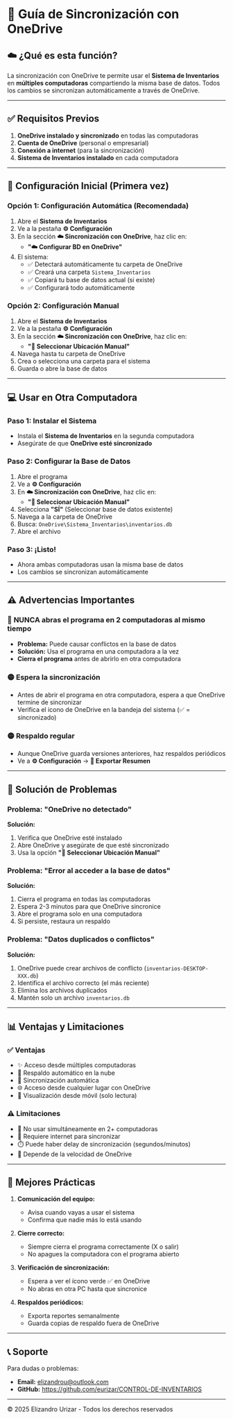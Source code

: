 # 📘 Guía de Sincronización con OneDrive

## ☁️ ¿Qué es esta función?

La sincronización con OneDrive te permite usar el **Sistema de Inventarios** en **múltiples computadoras** compartiendo la misma base de datos. Todos los cambios se sincronizan automáticamente a través de OneDrive.

---

## ✅ Requisitos Previos

1. **OneDrive instalado y sincronizado** en todas las computadoras
2. **Cuenta de OneDrive** (personal o empresarial)
3. **Conexión a internet** (para la sincronización)
4. **Sistema de Inventarios instalado** en cada computadora

---

## 🚀 Configuración Inicial (Primera vez)

### Opción 1: Configuración Automática (Recomendada)

1. Abre el **Sistema de Inventarios**
2. Ve a la pestaña **⚙️ Configuración**
3. En la sección **☁️ Sincronización con OneDrive**, haz clic en:
   - **"☁️ Configurar BD en OneDrive"**
4. El sistema:
   - ✅ Detectará automáticamente tu carpeta de OneDrive
   - ✅ Creará una carpeta `Sistema_Inventarios`
   - ✅ Copiará tu base de datos actual (si existe)
   - ✅ Configurará todo automáticamente

### Opción 2: Configuración Manual

1. Abre el **Sistema de Inventarios**
2. Ve a la pestaña **⚙️ Configuración**
3. En la sección **☁️ Sincronización con OneDrive**, haz clic en:
   - **"📂 Seleccionar Ubicación Manual"**
4. Navega hasta tu carpeta de OneDrive
5. Crea o selecciona una carpeta para el sistema
6. Guarda o abre la base de datos

---

## 💻 Usar en Otra Computadora

### Paso 1: Instalar el Sistema
- Instala el **Sistema de Inventarios** en la segunda computadora
- Asegúrate de que **OneDrive esté sincronizado**

### Paso 2: Configurar la Base de Datos
1. Abre el programa
2. Ve a **⚙️ Configuración**
3. En **☁️ Sincronización con OneDrive**, haz clic en:
   - **"📂 Seleccionar Ubicación Manual"**
4. Selecciona **"SÍ"** (Seleccionar base de datos existente)
5. Navega a la carpeta de OneDrive
6. Busca: `OneDrive\Sistema_Inventarios\inventarios.db`
7. Abre el archivo

### Paso 3: ¡Listo!
- Ahora ambas computadoras usan la misma base de datos
- Los cambios se sincronizan automáticamente

---

## ⚠️ Advertencias Importantes

### 🔴 **NUNCA** abras el programa en 2 computadoras al mismo tiempo
- **Problema:** Puede causar conflictos en la base de datos
- **Solución:** Usa el programa en una computadora a la vez
- **Cierra el programa** antes de abrirlo en otra computadora

### 🟡 Espera la sincronización
- Antes de abrir el programa en otra computadora, espera a que OneDrive termine de sincronizar
- Verifica el icono de OneDrive en la bandeja del sistema (✅ = sincronizado)

### 🟡 Respaldo regular
- Aunque OneDrive guarda versiones anteriores, haz respaldos periódicos
- Ve a **⚙️ Configuración** → **📄 Exportar Resumen**

---

## 🔧 Solución de Problemas

### Problema: "OneDrive no detectado"
**Solución:**
1. Verifica que OneDrive esté instalado
2. Abre OneDrive y asegúrate de que esté sincronizado
3. Usa la opción **"📂 Seleccionar Ubicación Manual"**

### Problema: "Error al acceder a la base de datos"
**Solución:**
1. Cierra el programa en todas las computadoras
2. Espera 2-3 minutos para que OneDrive sincronice
3. Abre el programa solo en una computadora
4. Si persiste, restaura un respaldo

### Problema: "Datos duplicados o conflictos"
**Solución:**
1. OneDrive puede crear archivos de conflicto (`inventarios-DESKTOP-XXX.db`)
2. Identifica el archivo correcto (el más reciente)
3. Elimina los archivos duplicados
4. Mantén solo un archivo `inventarios.db`

---

## 📊 Ventajas y Limitaciones

### ✅ Ventajas
- ✨ Acceso desde múltiples computadoras
- 💾 Respaldo automático en la nube
- 🔄 Sincronización automática
- 🌐 Acceso desde cualquier lugar con OneDrive
- 📱 Visualización desde móvil (solo lectura)

### ⚠️ Limitaciones
- 🚫 No usar simultáneamente en 2+ computadoras
- 📶 Requiere internet para sincronizar
- ⏱️ Puede haber delay de sincronización (segundos/minutos)
- 💾 Depende de la velocidad de OneDrive

---

## 🎯 Mejores Prácticas

1. **Comunicación del equipo:**
   - Avisa cuando vayas a usar el sistema
   - Confirma que nadie más lo está usando

2. **Cierre correcto:**
   - Siempre cierra el programa correctamente (X o salir)
   - No apagues la computadora con el programa abierto

3. **Verificación de sincronización:**
   - Espera a ver el ícono verde ✅ en OneDrive
   - No abras en otra PC hasta que sincronice

4. **Respaldos periódicos:**
   - Exporta reportes semanalmente
   - Guarda copias de respaldo fuera de OneDrive

---

## 📞 Soporte

Para dudas o problemas:
- **Email:** elizandrou@outlook.com
- **GitHub:** https://github.com/eurizar/CONTROL-DE-INVENTARIOS

---

© 2025 Elizandro Urizar - Todos los derechos reservados
